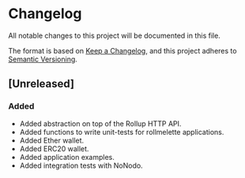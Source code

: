 # Changelog

All notable changes to this project will be documented in this file.

The format is based on [Keep a Changelog](https://keepachangelog.com/en/1.0.0/),
and this project adheres to [Semantic Versioning](https://semver.org/spec/v2.0.0.html).

## [Unreleased]

### Added

- Added abstraction on top of the Rollup HTTP API.
- Added functions to write unit-tests for rollmelette applications.
- Added Ether wallet.
- Added ERC20 wallet.
- Added application examples.
- Added integration tests with NoNodo.
